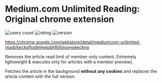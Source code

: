 # Medium.com Unlimited Reading: Original chrome extension

![users count](https://img.shields.io/chrome-web-store/users/keckgflodjmhejpbhfbfoioonoeeckng.svg)
![rating](https://img.shields.io/chrome-web-store/rating/keckgflodjmhejpbhfbfoioonoeeckng.svg)
![version](https://img.shields.io/chrome-web-store/v/keckgflodjmhejpbhfbfoioonoeeckng.svg)

https://chrome.google.com/webstore/detail/mediumcom-unlimited-readi/keckgflodjmhejpbhfbfoioonoeeckng

Removes the article read limit of member-only content. Extremely lightweight & executes only for articles with a member preview).

Fetches the article in the background __without any cookies__ and replaces the article content with the full version.  
